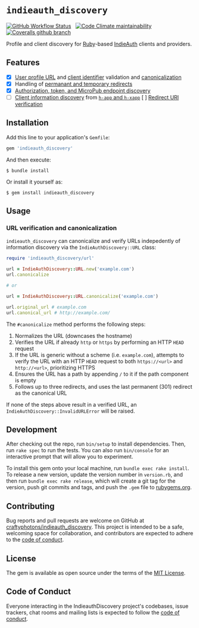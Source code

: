 # `indieauth_discovery`

[![GitHub Workflow Status](https://img.shields.io/github/workflow/status/craftyphotons/indieauth_discovery/Verify/main?style=for-the-badge)](https://github.com/craftyphotons/indieauth_discovery/actions?query=workflow%3AVerify)
&nbsp;
[![Code Climate maintainability](https://img.shields.io/codeclimate/maintainability/craftyphotons/indieauth_discovery?style=for-the-badge)](https://codeclimate.com/github/craftyphotons/indieauth_discovery)
&nbsp;
[![Coveralls github branch](https://img.shields.io/coveralls/github/craftyphotons/indieauth_discovery/main?style=for-the-badge)](https://coveralls.io/github/craftyphotons/indieauth_discovery)

Profile and client discovery for [Ruby](https://www.ruby-lang.org/en)-based [IndieAuth](https://indieauth.spec.indieweb.org) clients and providers.

## Features

- [x] [User profile URL](https://indieauth.spec.indieweb.org/#user-profile-url) and [client identifier](https://indieauth.spec.indieweb.org/#client-identifier) validation and [canonicalization](https://indieauth.spec.indieweb.org/#url-canonicalization)
- [x] Handling of [permanant and temporary redirects](https://indieauth.spec.indieweb.org/#redirect-examples)
- [x] [Authorization, token, and MicroPub endpoint discovery](https://indieauth.spec.indieweb.org/#discovery-by-clients)
- [ ] [Client information discovery](https://indieauth.spec.indieweb.org/#client-information-discovery) from [`h-app` and `h-xapp`](https://indieweb.org/h-x-app)
[ ] [Redirect URI verification](https://indieauth.spec.indieweb.org/#redirect-url)

## Installation

Add this line to your application's `Gemfile`:

```ruby
gem 'indieauth_discovery'
```

And then execute:

    $ bundle install

Or install it yourself as:

    $ gem install indieauth_discovery

## Usage

### URL verification and canonicalization

`indieauth_discovery` can canonicalize and verify URLs indepedently of information discovery via the `IndieAuthDiscovery::URL` class:

``` ruby
require 'indieauth_discovery/url'

url = IndieAuthDiscovery::URL.new('example.com')
url.canonicalize

# or

url = IndieAuthDiscovery::URL.canonicalize('example.com')

url.original_url # example.com
url.canonical_url # http://example.com/
```

The `#canonicalize` method performs the following steps:

1. Normalizes the URL (downcases the hostname)
2. Verifies the URL if already `http` or `https` by performing an HTTP `HEAD` request
3. If the URL is generic without a scheme (i.e. `example.com`), attempts to verify the URL with an HTTP `HEAD` request to both `https://<url>` and `http://<url>`, prioritizing HTTPS
4. Ensures the URL has a path by appending `/` to it if the path component is empty
5. Follows up to three redirects, and uses the last permanent (301) redirect as the canonical URL

If none of the steps above result in a verified URL, an `IndieAuthDiscovery::InvalidURLError` will be raised.

## Development

After checking out the repo, run `bin/setup` to install dependencies. Then, run `rake spec` to run the tests. You can also run `bin/console` for an interactive prompt that will allow you to experiment.

To install this gem onto your local machine, run `bundle exec rake install`. To release a new version, update the version number in `version.rb`, and then run `bundle exec rake release`, which will create a git tag for the version, push git commits and tags, and push the `.gem` file to [rubygems.org](https://rubygems.org).

## Contributing

Bug reports and pull requests are welcome on GitHub at [craftyphotons/indieauth_discovery](https://github.com/craftyphotons/indieauth_discovery). This project is intended to be a safe, welcoming space for collaboration, and contributors are expected to adhere to the [code of conduct](https://github.com/craftyphotons/indieauth_discovery/blob/main/CODE_OF_CONDUCT.md).


## License

The gem is available as open source under the terms of the [MIT License](https://opensource.org/licenses/MIT).

## Code of Conduct

Everyone interacting in the IndieauthDiscovery project's codebases, issue trackers, chat rooms and mailing lists is expected to follow the [code of conduct](https://github.com/[USERNAME]/indieauth_discovery/blob/master/CODE_OF_CONDUCT.md).
